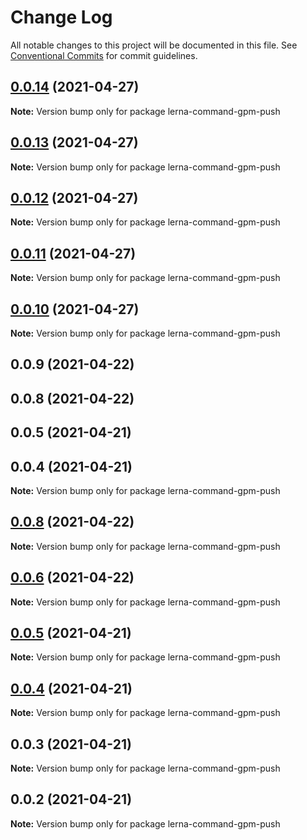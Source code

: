 # Change Log

All notable changes to this project will be documented in this file.
See [Conventional Commits](https://conventionalcommits.org) for commit guidelines.

## [0.0.14](https://github.com/imcuttle/lerna-commands/compare/lerna-command-gpm-push@0.0.13...lerna-command-gpm-push@0.0.14) (2021-04-27)

**Note:** Version bump only for package lerna-command-gpm-push





## [0.0.13](https://github.com/imcuttle/lerna-commands/compare/lerna-command-gpm-push@0.0.12...lerna-command-gpm-push@0.0.13) (2021-04-27)

**Note:** Version bump only for package lerna-command-gpm-push





## [0.0.12](https://github.com/imcuttle/lerna-commands/compare/lerna-command-gpm-push@0.0.11...lerna-command-gpm-push@0.0.12) (2021-04-27)

**Note:** Version bump only for package lerna-command-gpm-push





## [0.0.11](https://github.com/imcuttle/lerna-commands/compare/lerna-command-gpm-push@0.0.10...lerna-command-gpm-push@0.0.11) (2021-04-27)

**Note:** Version bump only for package lerna-command-gpm-push





## [0.0.10](https://github.com/imcuttle/lerna-commands/compare/lerna-command-gpm-push@0.0.9...lerna-command-gpm-push@0.0.10) (2021-04-27)

**Note:** Version bump only for package lerna-command-gpm-push





## 0.0.9 (2021-04-22)



## 0.0.8 (2021-04-22)



## 0.0.5 (2021-04-21)



## 0.0.4 (2021-04-21)

**Note:** Version bump only for package lerna-command-gpm-push





## [0.0.8](https://github.com/imcuttle/lerna-commands/compare/v0.0.6...v0.0.8) (2021-04-22)

**Note:** Version bump only for package lerna-command-gpm-push





## [0.0.6](https://github.com/imcuttle/lerna-commands/compare/v0.0.5...v0.0.6) (2021-04-22)

**Note:** Version bump only for package lerna-command-gpm-push





## [0.0.5](https://github.com/imcuttle/lerna-commands/compare/v0.0.4...v0.0.5) (2021-04-21)

**Note:** Version bump only for package lerna-command-gpm-push





## [0.0.4](https://github.com/imcuttle/lerna-commands/compare/v0.0.3...v0.0.4) (2021-04-21)

**Note:** Version bump only for package lerna-command-gpm-push





## 0.0.3 (2021-04-21)

**Note:** Version bump only for package lerna-command-gpm-push





## 0.0.2 (2021-04-21)

**Note:** Version bump only for package lerna-command-gpm-push
